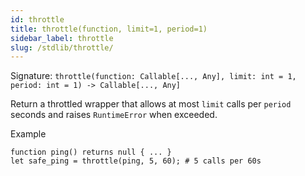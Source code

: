 ```yaml
---
id: throttle
title: throttle(function, limit=1, period=1)
sidebar_label: throttle
slug: /stdlib/throttle/
---
```


Signature: `throttle(function: Callable[..., Any], limit: int = 1, period: int = 1) -> Callable[..., Any]`

Return a throttled wrapper that allows at most `limit` calls per
`period` seconds and raises `RuntimeError` when exceeded.

Example

```clyp
function ping() returns null { ... }
let safe_ping = throttle(ping, 5, 60); # 5 calls per 60s
```
